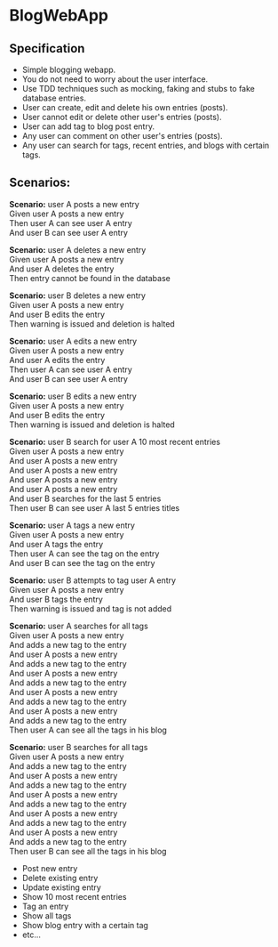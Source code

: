 # BlogWebApp

## Specification
* Simple blogging webapp.
* You do not need to worry about the user interface.
* Use TDD techniques such as mocking, faking and stubs to fake database entries.
* User can create, edit and delete his own entries (posts).
* User cannot edit or delete other user's entries (posts).
* User can add tag to blog post entry.
* Any user can comment on other user's entries (posts).
* Any user can search for tags, recent entries, and blogs with certain tags.

## Scenarios:
**Scenario:** user A posts a new entry<br>
  Given user A posts a new entry<br>
  Then user A can see user A entry<br>
  And user B can see user A entry<br>

**Scenario:** user A deletes a new entry<br>
  Given user A posts a new entry<br>
  And user A deletes the entry<br>
  Then entry cannot be found in the database<br>
  
**Scenario:** user B deletes a new entry<br>
  Given user A posts a new entry<br>
  And user B edits the entry<br>
  Then warning is issued and deletion is halted<br>
  
**Scenario:** user A edits a new entry<br>
  Given user A posts a new entry<br>
  And user A edits the entry<br>
  Then user A can see user A entry<br>
  And user B can see user A entry<br>
  
**Scenario:** user B edits a new entry<br>
  Given user A posts a new entry<br>
  And user B edits the entry<br>
  Then warning is issued and deletion is halted<br>
  
**Scenario:** user B search for user A 10 most recent entries<br>
  Given user A posts a new entry<br>
  And user A posts a new entry<br>
  And user A posts a new entry<br>
  And user A posts a new entry<br>
  And user A posts a new entry<br>
  And user B searches for the last 5 entries<br>
  Then user B can see user A last 5 entries titles<br>
  
**Scenario:** user A tags a new entry<br>
  Given user A posts a new entry<br>
  And user A tags the entry<br>
  Then user A can see the tag on the entry<br>
  And user B can see the tag on the entry<br>
  
**Scenario:** user B attempts to tag user A entry<br>
  Given user A posts a new entry<br>
  And user B tags the entry<br>
  Then warning is issued and tag is not added<br>
  
**Scenario:** user A searches for all tags<br>
  Given user A posts a new entry<br>
  And adds a new tag to the entry<br>
  And user A posts a new entry<br>
  And adds a new tag to the entry<br>
  And user A posts a new entry<br>
  And adds a new tag to the entry<br>
  And user A posts a new entry<br>
  And adds a new tag to the entry<br>
  And user A posts a new entry<br>
  And adds a new tag to the entry<br>
  Then user A can see all the tags in his blog<br>
  
**Scenario:** user B searches for all tags<br>
  Given user A posts a new entry<br>
  And adds a new tag to the entry<br>
  And user A posts a new entry<br>
  And adds a new tag to the entry<br>
  And user A posts a new entry<br>
  And adds a new tag to the entry<br>
  And user A posts a new entry<br>
  And adds a new tag to the entry<br>
  And user A posts a new entry<br>
  And adds a new tag to the entry<br>
  Then user B can see all the tags in his blog<br>

  
* Post new entry
* Delete existing entry
* Update existing entry
* Show 10 most recent entries
* Tag an entry
* Show all tags
* Show blog entry with a certain tag
* etc...
